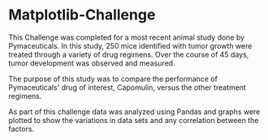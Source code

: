 # Matplotlib-Challenge

This Challenge was completed for a most recent animal study done by Pymaceuticals. In this study, 250 mice identified with tumor growth were treated through a variety of drug regimens. Over the course of 45 days, tumor development was observed and measured. 

The purpose of this study was to compare the performance of Pymaceuticals' drug of interest, Capomulin, versus the other treatment regimens. 

As part of this challenge data was analyzed using Pandas and graphs were plotted to show the variations in data sets and any correlation between the factors.